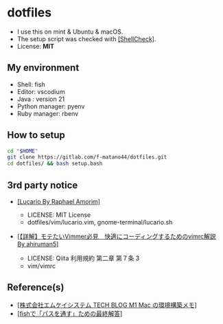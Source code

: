 # dotfiles

* I use this on mint & Ubuntu & macOS.
* The setup script was checked with [\[ShellCheck\]](https://open-vsx.org/extension/timonwong/shellcheck).
* License: **MIT**


## My environment

* Shell: fish
* Editor: vscodium
* Java : version 21
* Python manager: pyenv
* Ruby manager: rbenv


## How to setup

```sh
cd "$HOME"
git clone https://gitlab.com/f-matano44/dotfiles.git
cd dotfiles/ && bash setup.bash
```


## 3rd party notice

* [\[Lucario By Raphael Amorim\]](https://github.com/raphamorim/lucario)
    * LICENSE: MIT License
    * dotfiles/vim/lucario.vim, gnome-terminal/lucario.sh

* [\[【詳解】モテたいVimmer必見　快適にコーディングするためのvimrc解説 By ahiruman5\]](https://qiita.com/ahiruman5/items/4f3c845500c172a02935)
    * LICENSE: Qiita 利用規約 第二章 第７条 3
    * vim/vimrc


## Reference(s)

* [\[株式会社エムケイシステム TECH BLOG M1 Mac の環境構築メモ\]](https://blog.mksc.jp/contents/apple-silicon/)
* [\[fishで「パスを通す」ための最終解答\]](https://zenn.dev/estra/articles/zenn-fish-add-path-final-answer)
